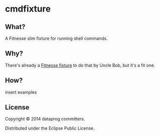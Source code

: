 # cmdfixture

## What?

A Fitnesse slim fixture for running shell commands.

## Why?

There's already a [Fitnesse fixture](http://fit.c2.com/wiki.cgi?CommandLineFixture) to do that by Uncle Bob, but it's a fit one.

## How?

<todo> insert examples

## License

Copyright © 2014 dataprog committers.

Distributed under the Eclipse Public License.
